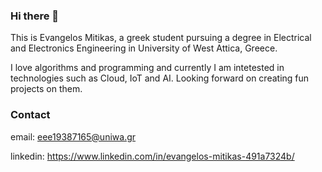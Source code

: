 ### Hi there 👋
This is Evangelos Mitikas, a greek student pursuing a degree in Electrical and Electronics Engineering in University of West Attica, Greece.

I love algorithms and programming and currently I am intetested in technologies such as Cloud, IoT and AI. 
Looking forward on creating fun projects on them.

### Contact

email: eee19387165@uniwa.gr

linkedin: https://www.linkedin.com/in/evangelos-mitikas-491a7324b/

<!--
**EvangelosMitikas/EvangelosMitikas** is a ✨ _special_ ✨ repository because its `README.md` (this file) appears on your GitHub profile.

Here are some ideas to get you started:

- 🔭 I’m currently working on ...
- 🌱 I’m currently learning ...
- 👯 I’m looking to collaborate on ...
- 🤔 I’m looking for help with ...
- 💬 Ask me about ...
- 📫 How to reach me: ...
- 😄 Pronouns: ...
- ⚡ Fun fact: ...
-->
